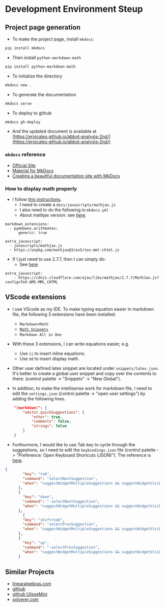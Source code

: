 # Development Environment Steup

## Project page generation

* To make the project page, install `mkdocs`:

```sh
pip install mkdocs
```

* Then install `python-markdown-math`

```sh
pip install python-markdown-math
```

* To initialize the directory

```sh
mkdocs new .
```

* To generate the documentation

```sh
mkdocs serve
```

* To deploy to github

```sh
mkdocs gh-deploy
```

* And the updated document is available at [https://eroicaleo.github.io/abbot-analysis-2nd/](https://eroicaleo.github.io/abbot-analysis-2nd/)

### `mkdocs` reference

* [Official Site](https://www.mkdocs.org)
* [Material for MkDocs](https://squidfunk.github.io/mkdocs-material/)
* [Creating a beautiful documentation site with MkDocs](https://www.blimped.nl/creating-a-beautiful-documentation-site-with-mkdocs/)

### How to display math properly

* I follow [this instructions](https://squidfunk.github.io/mkdocs-material/reference/math/).
    * I need to create a `docs/javascripts/mathjax.js`
    * I also need to do the following in `mkdocs.yml`
    * About mathjax version: see [here](https://www.mathjax.org/#gettingstarted).
```ymal
markdown_extensions:
  - pymdownx.arithmatex:
      generic: true

extra_javascript:
  - javascripts/mathjax.js
  - https://unpkg.com/mathjax@3/es5/tex-mml-chtml.js
```

* If I just need to use 2.7.7, then I can simply do:
    * See [here](https://docs.mathjax.org/en/v2.7-latest/configuration.html)

```ymal
extra_javascript: 
    - https://cdnjs.cloudflare.com/ajax/libs/mathjax/2.7.7/MathJax.js?config=TeX-AMS-MML_CHTML
```

## VScode extensions

* I use VScode as my IDE. To make typing equation easier in markdown file, the following 3 extensions have been installed:
    * `Markdown+Math`
    * [`Math Snippets`](https://github.com/thomanq/math-snippets/blob/master/snippets/snippets.json)
    * `Markdown All in One`

* With these 3 extensions, I can write equations easier, e.g.
    * Use `ii` to insert inline equations.
    * Use `dd` to insert display math.

* Other user defined latex snippet are located under `snippets/latex.json`. It's better to create a global user snippet and copy over the contents to there: (control palette -> "Snippets" -> "New Global").

* In addition, to make the intellisense work for markdown file, I need to edit the `settings.json`
  (control palette -> "open user settings") by adding the following lines.

```json
    "[markdown]": {
        "editor.quickSuggestions": {
            "other": true,
            "comments": false,
            "strings": false
        }
    }
```

* Furthurmore, I would like to use Tab key to cycle through the suggestions, so I need to edit the `keybindings.json` file (control palette -> "Preference: Open Keyboard Shortcuts (JSON)"). The reference is [here](https://stackoverflow.com/questions/48097507/visual-studio-code-use-tab-instead-of-arrow-keys-to-select-intellisense-sugge).

```json
{
        "key": "tab",
        "command": "selectNextSuggestion",
        "when": "suggestWidgetMultipleSuggestions && suggestWidgetVisible && textInputFocus"
      },
      {
        "key": "down",
        "command": "-selectNextSuggestion",
        "when": "suggestWidgetMultipleSuggestions && suggestWidgetVisible && textInputFocus"
      },
        {
        "key": "shift+tab",
        "command": "selectPrevSuggestion",
        "when": "suggestWidgetMultipleSuggestions && suggestWidgetVisible && textInputFocus"
      },
      {
        "key": "up",
        "command": "-selectPrevSuggestion",
        "when": "suggestWidgetMultipleSuggestions && suggestWidgetVisible && textInputFocus"
      }
```

## Similar Projects

* [linearalgebras.com](https://linearalgebras.com/solution-understanding-analysis.html)
* [github](https://github.com/mikinty/Understanding-Analysis-Abbott-Solutions)
* [github UlisseMini](https://github.com/UlisseMini/understanding-analysis-solutions)
* [solverer.com](https://solverer.com/library/stephen_abbott/understanding_analysis)